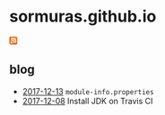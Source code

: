 # sormuras.github.io

[<img src="feed-icon-14x14.png">](https://github.com/sormuras/sormuras.github.io/commits/master.atom)

## blog

- [2017-12-13](blog/2017-12-13-module-info-properties.md) `module-info.properties`
- [2017-12-08](blog/2017-12-08-install-jdk-on-travis.md) Install JDK on Travis CI
